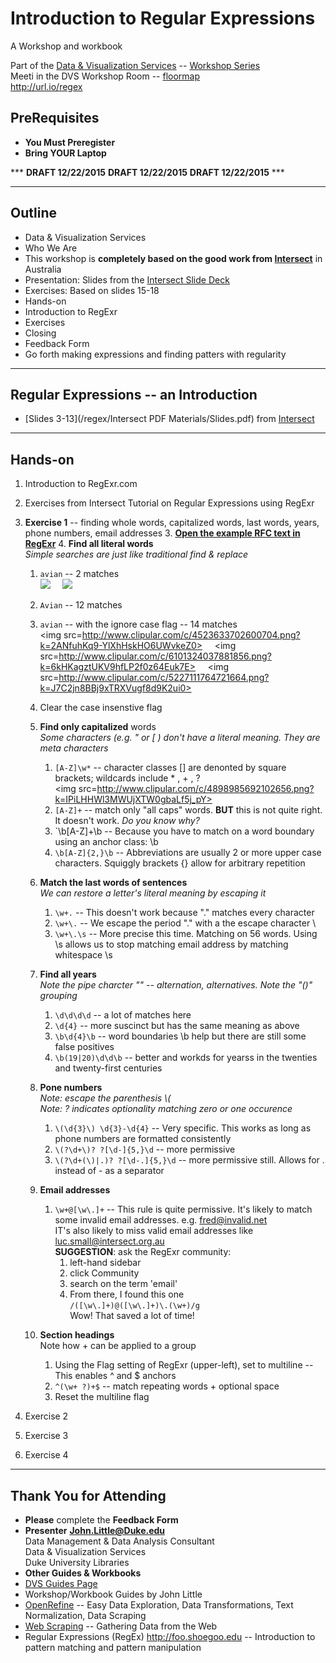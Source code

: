 # Introduction to Regular Expressions
A Workshop and workbook

Part of the [Data & Visualization Services](http://library.duke.edu/data) -- [Workshop Series](http://library.duke.edu/data/news)  
Meeti in the DVS Workshop Room  -- [floormap](http://library.duke.edu/edge/spaces)  
http://url.io/regex  

## PreRequisites
* **You Must Preregister** 
* **Bring YOUR Laptop**

***  **DRAFT  12/22/2015**  **DRAFT  12/22/2015**  **DRAFT  12/22/2015**  ***   

--------

## Outline
* Data & Visualization Services
 * Who We Are
* This workshop is **completely based on the good work from [Intersect](http://www.intersect.org.au/course-resources)** in Australia
 * Presentation:  Slides from the [Intersect Slide Deck](http://www.intersect.org.au/course-resources)
 * Exercises:  Based on slides 15-18
* Hands-on
 * Introduction to RegExr
 * Exercises
* Closing
 * Feedback Form
 * Go forth making expressions and finding patters with regularity

---
 
## Regular Expressions -- an Introduction
* [Slides 3-13](/regex/Intersect PDF Materials/Slides.pdf) from [Intersect](http://www.intersect.org.au/course-resources)
 
---  

## Hands-on

1. Introduction to RegExr.com 
1. Exercises from Intersect Tutorial on Regular Expressions using RegExr
 2. **Exercise 1** -- finding whole words, capitalized words, last words, years, phone numbers, email addresses
    3. **[Open the example RFC text in RegExr](http://www.regexr.com/3c7gi)** 
    4. **Find all literal words**  
	*Simple searches are just like traditional find & replace*
       1. `avian` -- 2 matches   
	   <img src="http://www.clipular.com/c/6697213840326656.png?k=Sr4JJIBaQIQrFV_e22vdal35gLk"> &nbsp; &nbsp; <img src="http://www.clipular.com/c/5482778819821568.png?k=0ABAsScKdMlMhm02iRyZaI6HTFo">
       2. `Avian` -- 12 matches
       3. `avian` -- with the ignore case flag -- 14 matches   
	   <img src=http://www.clipular.com/c/4523633702600704.png?k=2ANfuhKq9-YlXhHskHO6UWvkeZ0>  &nbsp; &nbsp; <img src=http://www.clipular.com/c/6101324037881856.png?k=6kHKagztUKV9hfLP2f0z64Euk7E>  &nbsp; &nbsp; <img src=http://www.clipular.com/c/5227111764721664.png?k=J7C2jn8BBj9xTRXVugf8d9K2ui0>
       4. Clear the case insenstive flag   
	   
    5. **Find only capitalized** words   
	*Some characters (e.g. " or \[ ) don't have a literal meaning.  They are meta characters*
	   1. `[A-Z]\w*` -- character classes \[\] are denonted by square brackets; wildcards include \* , \+ , ?   
	   <img src=http://www.clipular.com/c/4898985692102656.png?k=IPiLHHWl3MWUjXTW0gbaLf5j_pY>
	   2. `[A-Z]+` -- match only "all caps" words.  **BUT** this is not quite right.  It doesn't work.  *Do you know why?*
	   3. `\b[A-Z]+\b -- Because you have to match on a word boundary using an anchor class:  \\b
	   4. `\b[A-Z]{2,}\b` -- Abbreviations are usually 2 or more upper case characters.  Squiggly brackets \{\} allow for arbitrary repetition   
	   
	6. **Match the last words of sentences**   
	*We can restore a letter's literal meaning by escaping it*
	   1. `\w+.` -- This doesn't work because "." matches every character
	   2. `\w+\.` -- We escape the period "." with a the escape character \\
	   3. `\w+\.\s` -- More precise this time.  Matching on 56 words.  Using \\s allows us to stop matching email address by matching whitespace \\s      
	
	7. **Find all years**   
	*Note the pipe charcter "\" -- alternation, alternatives.  Note the "()" grouping*   
	   1. `\d\d\d\d` -- a lot of matches here
	   2. `\d{4}` -- more suscinct but has the same meaning as above
	   3. `\b\d{4}\b` -- word boundaries \\b help but there are still some false positives
	   4. `\b(19|20)\d\d\b` -- better and workds for yearss in the twenties and twenty-first centuries   

	8. **Pone numbers**   
	*Note: escape the parenthesis \\\(*   
	*Note: ? indicates optionality matching zero or one occurence*
	   1. `\(\d{3}\) \d{3}-\d{4}` -- Very specific.  This works as long as phone numbers are formatted consistently
	   2. `\(?\d+\)? ?[\d-]{5,}\d` -- more permissive
       3. `\(?\d+(\)|.)? ?[\d-.]{5,}\d`	   -- more permissive still.  Allows for \. instead of - as a separator
	   
	9. **Email addresses**
	   1. `\w+@[\w\.]+` -- This rule is quite permissive.  It's likely to match some invalid email addresses. e.g. fred@invalid.net   
	   IT's also likely to miss valid email addresses like luc.small@intersect.org.au   
	   **SUGGESTION**: ask the RegExr community:
	      1. left-hand sidebar
		  2. click Community
		  3. search on the term 'email'
		  4. From there, I found this one   
		  `/([\w\.]+)@([\w\.]+)\.(\w+)/g`   
		  Wow!  That saved a lot of time!   
		  
	10. **Section headings**   
    Note how \+ can be applied to a group  
        1. Using the Flag setting of RegExr (upper-left), set to multiline	-- This enables ^ and $ anchors
		2. `^(\w+ ?)+$` -- match repeating words + optional space
		3. Reset the multiline flag   
		
 3. Exercise 2
 4. Exercise 3
 5. Exercise 4

---  

## Thank You for Attending

* **Please** complete the **Feedback Form**
* **Presenter**
**John.Little@Duke.edu**   
Data Management & Data Analysis Consultant   
Data & Visualization Services   
Duke University Libraries   
* **Other Guides & Workbooks**
 * [DVS Guides Page](http://library.duke.edu/data/guides)
 * Workshop/Workbook Guides by John Little
  * [OpenRefine](http://v.gd/openrefine) -- Easy Data Exploration, Data Transformations, Text Normalization, Data Scraping
  * [Web Scraping](http://v.gd/webscrapting) -- Gathering Data from the Web
  * Regular Expressions (RegEx) http://foo.shoegoo.edu  -- Introduction to pattern matching and pattern manipulation



   




